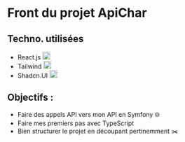 # Front du projet ApiChar

## Techno. utilisées
- React.js <img src="https://icongr.am/devicon/react-original.svg?size=128&color=currentColor" width="18">
- Tailwind <img src="https://encrypted-tbn0.gstatic.com/images?q=tbn:ANd9GcQNhoXisDruJMDAq3Ltd-wuaMW2lGxck9wAKw&sr" width="18">
- Shadcn.UI <img src="https://ui.shadcn.com/apple-touch-icon.png" width="18">

## Objectifs : 
- Faire des appels API vers mon API en Symfony :globe_with_meridians:
- Faire mes premiers pas avec TypeScript <img src="https://icongr.am/devicon/typescript-plain.svg?size=128&color=currentColor" width="16">
- Bien structurer le projet en découpant pertinemment :scissors: